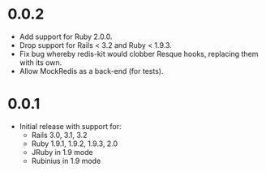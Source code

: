 0.0.2
=====

* Add support for Ruby 2.0.0.
* Drop support for Rails < 3.2 and Ruby < 1.9.3.
* Fix bug whereby redis-kit would clobber Resque hooks, replacing them with its
  own.
* Allow MockRedis as a back-end (for tests).

0.0.1
=====

* Initial release with support for:
    * Rails 3.0, 3.1, 3.2
    * Ruby 1.9.1, 1.9.2, 1.9.3, 2.0
    * JRuby in 1.9 mode
    * Rubinius in 1.9 mode


